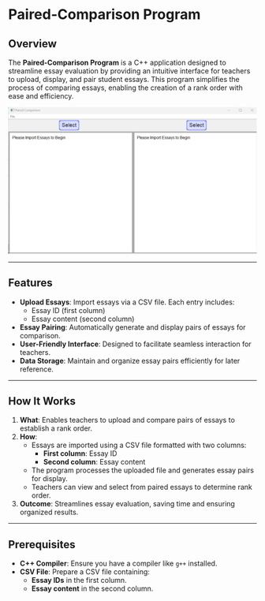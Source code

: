 # Paired-Comparison Program  

## Overview  
The **Paired-Comparison Program** is a C++ application designed to streamline essay evaluation by providing an intuitive interface for teachers to upload, display, and pair student essays. This program simplifies the process of comparing essays, enabling the creation of a rank order with ease and efficiency.  

![Program Picture](Program_Picture.png)

---

## Features  
- **Upload Essays**: Import essays via a CSV file. Each entry includes:  
  - Essay ID (first column)  
  - Essay content (second column)  
- **Essay Pairing**: Automatically generate and display pairs of essays for comparison.  
- **User-Friendly Interface**: Designed to facilitate seamless interaction for teachers.  
- **Data Storage**: Maintain and organize essay pairs efficiently for later reference.  

---

## How It Works  
1. **What**: Enables teachers to upload and compare pairs of essays to establish a rank order.  
2. **How**:  
   - Essays are imported using a CSV file formatted with two columns:  
     - **First column**: Essay ID  
     - **Second column**: Essay content  
   - The program processes the uploaded file and generates essay pairs for display.  
   - Teachers can view and select from paired essays to determine rank order.  
3. **Outcome**: Streamlines essay evaluation, saving time and ensuring organized results.  

---

## Prerequisites  
- **C++ Compiler**: Ensure you have a compiler like `g++` installed.  
- **CSV File**: Prepare a CSV file containing:  
  - **Essay IDs** in the first column.  
  - **Essay content** in the second column.  

